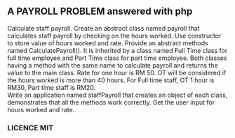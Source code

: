 ## A PAYROLL PROBLEM answered with php

Calculate staff payroll. Create an abstract class named payroll that calculates staff payroll by checking on the hours worked. Use constructor to store value of hours worked and rate. Provide an abstract methods named CalculatePayroll(). 
It is inherited by a class named Full Time class for full time employee and Part Time class for part time employee. Both classes having a method with the same name to calculate payroll and returns the value to the main class. Rate for one hour is RM 50. OT will be considered if the hours worked is more than 40 hours. For Full time staff, OT 1 hour is RM30, Part time staff is RM20.  
Write an application named staffPayroll that creates an object of each class, demonstrates that all the methods work correctly. Get the user input for hours worked and rate.


### LICENCE MIT